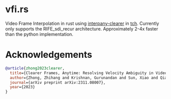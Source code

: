 # vfi.rs
Video Frame Interpolation in rust using [interpany-clearer](https://github.com/zzh-tech/InterpAny-Clearer) in [tch](https://crates.io/crates/tch/). Currently only supports the RIFE_sdi_recur architecture. Approximately 2-4x faster than the python implementation.

# Acknowledgements
```bibtex
@article{zhong2023clearer,
  title={Clearer Frames, Anytime: Resolving Velocity Ambiguity in Video Frame Interpolation},
  author={Zhong, Zhihang and Krishnan, Gurunandan and Sun, Xiao and Qiao, Yu and Ma, Sizhuo and Wang, Jian},
  journal={arXiv preprint arXiv:2311.08007},
  year={2023}
}
```
